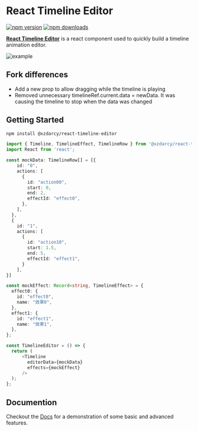 # React Timeline Editor
[![npm version](https://img.shields.io/npm/v/@xzdarcy/react-timeline-editor.svg?style=flat-square)](https://www.npmjs.com/package/@xzdarcy/react-timeline-editor)
[![npm downloads](https://img.shields.io/npm/dm/@xzdarcy/react-timeline-editor.svg?style=flat-square)](https://www.npmjs.com/package/@xzdarcy/react-timeline-editor)

**[React Timeline Editor](https://zdarcy.com/)** is a react component used to quickly build a timeline animation editor.

![example](https://github.com/xzdarcy/react-timeline-editor/blob/f79d85eee8a723e5210c04232daf2c51888418c0/public/assets/timeline.gif)

## Fork differences
- Add a new prop to allow dragging while the timeline is playing
- Removed unnecessary timelineRef.current.data = newData. It was causing the timeline to stop when the data was changed


## Getting Started

```bash
npm install @xzdarcy/react-timeline-editor
```

```ts
import { Timeline, TimelineEffect, TimelineRow } from '@xzdarcy/react-timeline-editor';
import React from 'react';

const mockData: TimelineRow[] = [{
    id: "0",
    actions: [
      {
        id: "action00",
        start: 0,
        end: 2,
        effectId: "effect0",
      },
    ],
  },
  {
    id: "1",
    actions: [
      {
        id: "action10",
        start: 1.5,
        end: 5,
        effectId: "effect1",
      }
    ],
}]

const mockEffect: Record<string, TimelineEffect> = {
  effect0: {
    id: "effect0",
    name: "效果0",
  },
  effect1: {
    id: "effect1",
    name: "效果1",
  },
};

const TimelineEditor = () => {
  return (
      <Timeline
        editorData={mockData}
        effects={mockEffect}
      />
  );
};
```

## Documention
Checkout the [Docs](https://zdarcy.com/) for a demonstration of some basic and advanced features.

